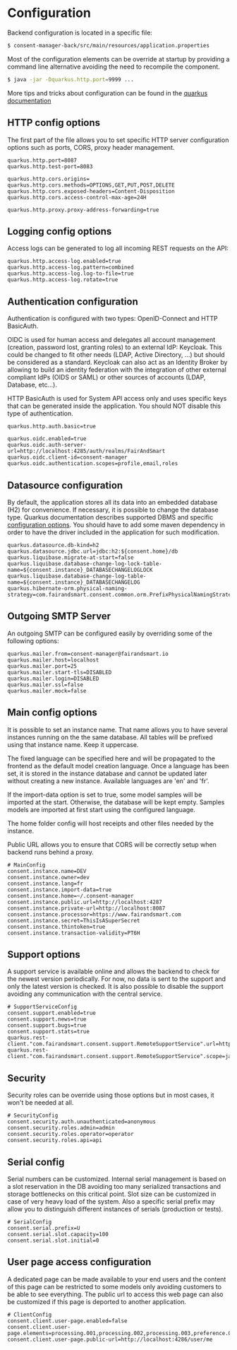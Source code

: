 # Configuration

Backend configuration is located in a specific file:

```bash
$ consent-manager-back/src/main/resources/application.properties
```

Most of the configuration elements can be override at startup by providing a command line alternative avoiding the need to recompile the component. 

```bash
$ java -jar -Dquarkus.http.port=9999 ...
```

More tips and tricks about configuration can be found in the [quarkus documentation](https://quarkus.io/docs/config#overriding-properties-at-runtime)

## HTTP config options

The first part of the file allows you to set specific HTTP server configuration options such as ports, CORS, proxy header management.

```properties title="consent-manager-back/src/main/resources/application.properties"
quarkus.http.port=8087
quarkus.http.test-port=8083

quarkus.http.cors.origins=
quarkus.http.cors.methods=OPTIONS,GET,PUT,POST,DELETE
quarkus.http.cors.exposed-headers=Content-Disposition
quarkus.http.cors.access-control-max-age=24H

quarkus.http.proxy.proxy-address-forwarding=true
```

## Logging config options

Access logs can be generated to log all incoming REST requests on the API:

```properties title="consent-manager-back/src/main/resources/application.properties"
quarkus.http.access-log.enabled=true
quarkus.http.access-log.pattern=combined
quarkus.http.access-log.log-to-file=true
quarkus.http.access-log.rotate=true
```

## Authentication configuration

Authentication is configured with two types: OpenID-Connect and HTTP BasicAuth.

OIDC is used for human access and delegates all account management (creation, password lost, granting roles) to an external IdP: Keycloak. This could be changed to fit other needs (LDAP, Active Directory, ...) but should be considered as a standard. Keycloak can also act as an Identity Broker by allowing to build an identity federation with the integration of other external compliant IdPs (OIDS or SAML) or other sources of accounts (LDAP, Database, etc...).

HTTP BasicAuth is used for System API access only and uses specific keys that can be generated inside the application. You should NOT disable this type of authentication.

```properties title="consent-manager-back/src/main/resources/application.properties"
quarkus.http.auth.basic=true

quarkus.oidc.enabled=true
quarkus.oidc.auth-server-url=http://localhost:4285/auth/realms/FairAndSmart
quarkus.oidc.client-id=consent-manager
quarkus.oidc.authentication.scopes=profile,email,roles
```

## Datasource configuration

By default, the application stores all its data into an embedded database (H2) for convenience. If necessary, it is possible to change the database type. Quarkus documentation describes supported DBMS and specific [configuration options](https://quarkus.io/docs/datasource). You should have to add some maven dependency in order to have the driver included in the application for such modification.

```properties title="consent-manager-back/src/main/resources/application.properties"
quarkus.datasource.db-kind=h2
quarkus.datasource.jdbc.url=jdbc:h2:${consent.home}/db
quarkus.liquibase.migrate-at-start=false
quarkus.liquibase.database-change-log-lock-table-name=${consent.instance}_DATABASECHANGELOGLOCK
quarkus.liquibase.database-change-log-table-name=${consent.instance}_DATABASECHANGELOG
quarkus.hibernate-orm.physical-naming-strategy=com.fairandsmart.consent.common.orm.PrefixPhysicalNamingStrategy
```

## Outgoing SMTP Server

An outgoing SMTP can be configured easily by overriding some of the following options:

```properties title="consent-manager-back/src/main/resources/application.properties"
quarkus.mailer.from=consent-manager@fairandsmart.io
quarkus.mailer.host=localhost
quarkus.mailer.port=25
quarkus.mailer.start-tls=DISABLED
quarkus.mailer.login=DISABLED
quarkus.mailer.ssl=false
quarkus.mailer.mock=false
```

## Main config options

It is possible to set an instance name. That name allows you to have several instances running on the the same database. All tables will be prefixed using that instance name. Keep it uppercase.

The fixed language can be specified here and will be propagated to the frontend as the default model creation language. Once a language has been set, it is stored in the instance database and cannot be updated later without creating a new instance. Available languages are 'en' and 'fr'.

If the import-data option is set to true, some model samples will be imported at the start. Otherwise, the database will be kept empty. Samples models are imported at first start using the configured language.

The home folder config will host receipts and other files needed by the instance.

Public URL allows you to ensure that CORS will be correctly setup when backend runs behind a proxy.

```properties title="consent-manager-back/src/main/resources/application.properties"
# MainConfig
consent.instance.name=DEV
consent.instance.owner=dev
consent.instance.lang=fr
consent.instance.import-data=true
consent.instance.home=~/.consent-manager
consent.instance.public.url=http://localhost:4287
consent.instance.private-url=http://localhost:8087
consent.instance.processor=https://www.fairandsmart.com
consent.instance.secret=ThisIsASuperSecret
consent.instance.thintoken=true
consent.instance.transaction-validity=PT6H
```

## Support options

A support service is available online and allows the backend to check for the newest version periodically. For now, no data is sent to the support and only the latest version is checked. It is also possible to disable the support avoiding any communication with the central service.

```properties title="consent-manager-back/src/main/resources/application.properties"
# SupportServiceConfig
consent.support.enabled=true
consent.support.news=true
consent.support.bugs=true
consent.support.stats=true
quarkus.rest-client."com.fairandsmart.consent.support.RemoteSupportService".url=https://hub.fairandsmart.com/ 
quarkus.rest-client."com.fairandsmart.consent.support.RemoteSupportService".scope=javax.inject.Singleton
```

## Security

Security roles can be override using those options but in most cases, it won't be needed at all.

```properties title="consent-manager-back/src/main/resources/application.properties"
# SecurityConfig
consent.security.auth.unauthenticated=anonymous
consent.security.roles.admin=admin
consent.security.roles.operator=operator
consent.security.roles.api=api
```

## Serial config

Serial numbers can be customized. Internal serial management is based on a slot reservation in the DB avoiding too many serialized transactions and storage bottlenecks on this critical point. Slot size can be customized in case of very heavy load of the system. Also a specific serial prefix may allow you to distinguish different instances of serials (production or tests).

```properties title="consent-manager-back/src/main/resources/application.properties"
# SerialConfig
consent.serial.prefix=U
consent.serial.slot.capacity=100
consent.serial.slot.initial=0
```

## User page access configuration

A dedicated page can be made available to your end users and the content of this page can be restricted to some models only avoiding customers to be able to see everything. The public url to access this web page can also be customized if this page is deported to another application.

```properties title="consent-manager-back/src/main/resources/application.properties"
# ClientConfig
consent.client.user-page.enabled=false
consent.client.user-page.elements=processing.001,processing.002,processing.003,preference.001,preference.002,preference.003,preference.004
consent.client.user-page.public-url=http://localhost:4286/user/me
```
